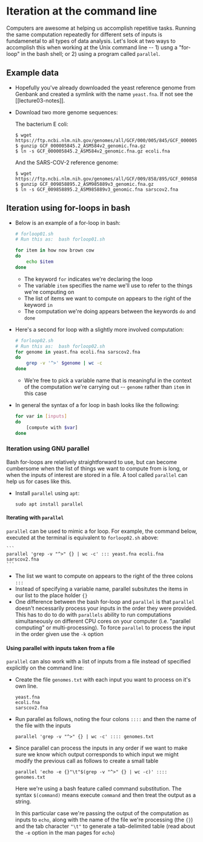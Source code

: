 
# Iteration at the command line

Computers are awesome at helping us accomplish repetitive tasks.  Running the same computation repeatedly for different sets of inputs is fundamenetal to all types of data analysis. Let's look at two ways to accomplish this when working at the Unix command line -- 1) usng a "for-loop" in the bash shell; or 2) using a program called `parallel`.

## Example data

* Hopefully you've already downloaded the yeast reference genome from Genbank and created a symlink with the name `yeast.fna`. If not see the [[lecture03-notes]].
 
* Download two more genome sequences:
  
  The bacterium E coli:
 
   ```
  $ wget https://ftp.ncbi.nlm.nih.gov/genomes/all/GCF/000/005/845/GCF_000005845.2_ASM584v2/GCF_000005845.2_ASM584v2_genomic.fna.gz
  $ gunzip GCF_000005845.2_ASM584v2_genomic.fna.gz
  $ ln -s GCF_000005845.2_ASM584v2_genomic.fna.gz ecoli.fna
  ```

  And the SARS-COV-2 reference genome:

  ```
  $ wget https://ftp.ncbi.nlm.nih.gov/genomes/all/GCF/009/858/895/GCF_009858895.2_ASM985889v3/GCF_009858895.2_ASM985889v3_genomic.fna.gz
  $ gunzip GCF_009858895.2_ASM985889v3_genomic.fna.gz
  $ ln -s GCF_009858895.2_ASM985889v3_genomic.fna sarscov2.fna
  ```


## Iteration using for-loops in bash

* Below is an example of a for-loop in bash:

    ```bash
    # forloop01.sh
    # Run this as:  bash forloop01.sh 
    
    for item in how now brown cow
    do
        echo $item
    done
    ```

    * The keyword `for` indicates we're declaring the loop
    * The variable  `item` specifies the name we'll use to refer to the things we're computing on
    * The list of items we want to compute on appears to the right of the keyword `in`
    * The computation we're doing appears between the keywords `do` and `done`

* Here's a second for loop with a slightly more involved computation:

    ```bash
    # forloop02.sh
    # Run this as:  bash forloop02.sh 
    for genome in yeast.fna ecoli.fna sarscov2.fna
    do
        grep -v '^>' $genome | wc -c
    done
    ```

    * We're free to pick a variable name that is meaningful in the context of the computation we're carrying out -- `genome` rather than `item` in this case

* In general the syntax of a for loop in bash looks like the following:

    ```bash
    for var in [inputs]
    do
        [compute with $var]
    done
    ```


### Iteration using GNU parallel

Bash for-loops are relatively straightforward to use, but can become cumbersome when the list of things we want to compute from is long, or when the inputs of interest are stored in a file.  A tool called `parallel` can help us for cases like this.  

* Install `parallel` using `apt`:

    ```
    sudo apt install parallel
    ```


#### Iterating with `parallel`

`parallel` can be used to mimic a for loop. For example, the command below, executed at the terminal is equivalent to `forloop02.sh` above:

    ```
    parallel 'grep -v "^>" {} | wc -c' ::: yeast.fna ecoli.fna sarscov2.fna
    ```

* The list we want to compute on appears to the right of the three colons `:::`
* Instead of specifying a variable name, parallel subsitutes the items in our list to the place holder  `{}`
* One difference between the bash for-loop and `parallel` is that `parallel` doesn't necessarily process your inputs in the order they were provided. This has to do to do with `parallels` ability to run computations simultaneously on different CPU cores on your computer (i.e. "parallel computing" or multi-processing). To force `parallel` to process the input in the order given use the `-k` option

#### Using parallel with inputs taken from a file

`parallel` can also work with a list of inputs from a file instead of specified explicitly on the command line:

* Create the file `genomes.txt` with each input you want to process on it's own line. 

    ```
    yeast.fna
    ecoli.fna
    sarscov2.fna
    ```

* Run parallel as follows, noting the four colons `::::` and then the name of the file with the inputs

    ```
    parallel 'grep -v "^>" {} | wc -c' :::: genomes.txt
    ```

* Since parallel can process the inputs in any order if we want to make sure we know which output corresponds to which input we might modify the previous call as follows to create a small table

    ```
    parallel 'echo -e {}"\t"$(grep -v "^>" {} | wc -c)' :::: genomes.txt
    ```

    Here we're using a bash feature called command substitution. The syntax `$(command)` means execute `command` and then treat the output as a string. 

    In this particular case we're passing the output of the computation as inputs to `echo`, along with the name of the file we're processing (the `{}`) and the tab character `"\t"` to generate a tab-delimited table (read about the `-e` option in the man pages for `echo`)


